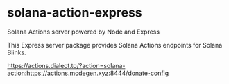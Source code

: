 # solana-action-express
Solana Actions server powered by Node and Express

This Express server package provides Solana Actions endpoints for Solana Blinks.

https://actions.dialect.to/?action=solana-action:https://actions.mcdegen.xyz:8444/donate-config
